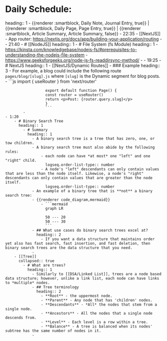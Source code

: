 # Daily Schedule:
heading:: 1
	- {{renderer :smartblock, Daily Note, Journal Entry, true}} | {{renderer :smartblock, Daily Page, Page Entry, true}} | {{renderer :smartblock, Article Summary, Article Summary, false}}
	- 22:35
		- [[NextJS]]
			- App router: https://nextjs.org/docs/app/building-your-application/routing
			-
	- 21:40
		- # [[NodeJS]]
		  heading:: 1
			- # File System (fs Module)
			  heading:: 1
				- https://kinsta.com/knowledgebase/nodejs-fs/#prerequisites-to-understanding-the-nodejs-file-system
				- https://www.geeksforgeeks.org/node-js-fs-readdirsync-method/
				-
	- 19:25
		- # NextJS
		  heading:: 1
			- [[NextJS/Dynamic Routes]]
				- ### Example
				  heading:: 3
					- For example, a blog could include the following route `pages/blog/[slug].js` where `[slug]` is the Dynamic segment for blog posts.
					- ```js
					  import { useRouter } from 'next/router'
					  
					  export default function Page() {
					  const router = useRouter()
					  return <p>Post: {router.query.slug}</p>
					  }
					  ```
			-
	- 1:20
		- # Binary Search Tree
		  heading:: 1
			- # Summary
			  heading:: 1
				- A binary search tree is a tree that has zero, one, or tow children.
				- A binary search tree must also abide by the following rules:
					- each node can have *at most* one "left" and one "right" child.
					  logseq.order-list-type:: number
					- A node's "left" descendants can only contain values that are less than the node itself. Likewise, a node's "right" descendants can only contain values that are greater than the node itself.
					  logseq.order-list-type:: number
				- An example of a binary tree that is **not** a binary search tree:
				- {{renderer code_diagram,mermaid}}
					- ```mermaid
					  graph LR
					  
					  50 --- 20
					  50 --- 30
					  ```
				- ## What use cases do binary search trees excel at?
				  heading:: 2
					- If you want a data structure that maintains order yet also has fast search, fast insertion, and fast deletion, then binary search trees are the data structure that you need.
				-
		- [[Tree]]
		  collapsed:: true
			- # What are trees?
			  heading:: 1
				- Similarly to [[DSA/Linked List]], trees are a node based data structure; however, unlike a link list, each node can have links to *multiple* nodes.
				- ## Tree terminology
				  heading:: 2
					- **Root** - the uppermost node.
					- **Parent** - Any node that has 'children' nodes.
					- **Descendants** - *All* the nodes that stem from a single node.
					- **Ancestors** - All the nodes that a single node descends from.
					- **Level** - Each level is a row within a tree.
					- **Balance** - A tree is balanced when its nodes' subtree has the same number of nodes in it.
				-